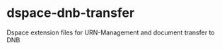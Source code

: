 dspace-dnb-transfer
===================

Dspace extension files for URN-Management and document transfer to DNB
